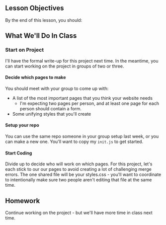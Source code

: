 ## Lesson Objectives
By the end of this lesson, you should:


## What We'll Do In Class

### Start on Project

I'll have the formal write-up for this project next time. In the meantime, you can start working on the project in groups of two or three.

#### Decide which pages to make
You should meet with your group to come up with:
- A list of the most important pages that you think your website needs
    - I'm expecting two pages per person, and at least one page for each person should contain a form.
- Some unifying styles that you'll create

#### Setup your repo
You can use the same repo someone in your group setup last week, or you can make a new one. You'll want to copy my `init.js` to get started.

#### Start Coding
Divide up to decide who will work on which pages. For this project, let's each stick to our our pages to avoid creating a lot of challenging merge errors. The one shared file will be your styles.css - you'll want to coordinate to intentionally make sure two people aren't editing that file at the same time.

## Homework

Continue working on the project - but we'll have more time in class next time.



